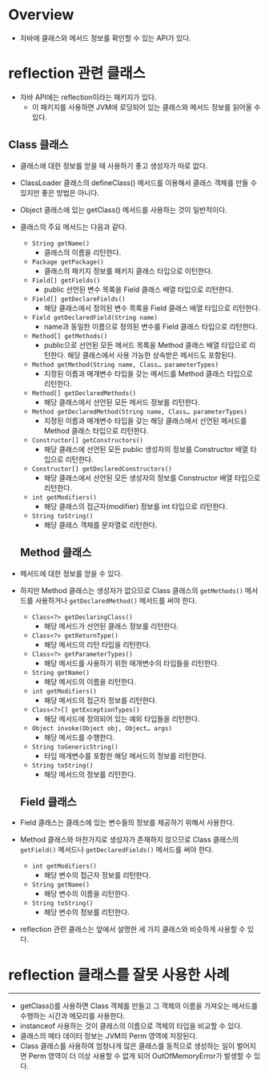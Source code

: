 # Overview

- 자바에 클래스와 메서드 정보를 확인할 수 있는 API가 있다.

# reflection 관련 클래스

- 자바 API에는 reflection이라는 패키지가 있다.
    - 이 패키지를 사용하면 JVM에 로딩되어 있는 클래스와 메서드 정보를 읽어올 수 있다.

## Class 클래스

- 클래스에 대한 정보를 얻을 때 사용하기 좋고 생성자가 따로 없다.
- ClassLoader 클래스의 defineClass() 메서드를 이용해서 클래스 객체를 만들 수 있지만 좋은 방법은 아니다.
- Object 클래스에 있는 getClass() 메서드를 사용하는 것이 일반적이다.
- 클래스의 주요 메서드는 다음과 같다.
    - `String getName()`
        - 클래스의 이름을 리턴한다.
    - `Package getPackage()`
        - 클래스의 패키지 정보를 패키지 클래스 타입으로 이턴한다.
    - `Field[] getFields()`
        - public 선언된 변수 목록을 Field 클래스 배열 타입으로 리턴한다.
    - `Field[] getDeclareFields()`
        - 해당 클래스에서 정의된 변수 목록을 Field 클래스 배열 타입으로 리턴한다.
    - `Field getDeclaredField(String name)`
        - name과 동일한 이름으로 정의된 변수를 Field 클래스 타입으로 리턴한다.
    - `Method[] getMethods()`
        - public으로 선언된 모든 메서드 목록을 Method 클래스 배열 타입으로 리턴한다. 해당 클래스에서 사용 가능한 상속받은 메서드도 포함된다.
    - `Method getMethod(String name, Class… parameterTypes)`
        - 지정된 이름과 매개변수 타입을 갖는 메서드를 Method 클래스 타입으로 리턴한다.
    - `Method[] getDeclaredMethods()`
        - 해당 클래스에서 선언된 모든 메서드 정보를 리턴한다.
    - `Method getDeclaredMethod(String name, Class… parameterTypes)`
        - 지정된 이름과 매개변수 타입을 갖는 해당 클래스에서 선언된 메서드를 Method 클래스 타입으로 리턴한다.
    - `Constructor[] getConstructors()`
        - 해당 클래스에 선언된 모든 public 생성자의 정보를 Constructor 배열 타입으로 리턴한다.
    - `Constructor[] getDeclaredConstructors()`
        - 해당 클래스에서 선언된 모든 생성자의 정보를 Constructor 배열 타입으로 리턴한다.
    - `int getModifiers()`
        - 해당 클래스의 접근자(modifier) 정보를 int 타입으로 리턴한다.
    - `String toString()`
        - 해당 클래스 객체를 문자열로 리턴한다.
    
    ## Method 클래스
    
- 메서드에 대한 정보를 얻을 수 있다.
- 하지만 Method 클래스는 생성자가 없으므로 Class 클래스의 `getMethods()` 메서드를 사용하거나 `getDeclaredMethod()` 메서드를 써야 한다.
    - `Class<?> getDeclaringClass()`
        - 해당 메서드가 선언된 클래스 정보를 리턴한다.
    - `Class<?> getReturnType()`
        - 해당 메서드의 리턴 타입을 리턴한다.
    - `Class<?> getParameterTypes()`
        - 해당 메서드를 사용하기 위한 매개변수의 타입들을 리턴한다.
    - `String getName()`
        - 해당 메서드의 이름을 리턴한다.
    - `int getModifiers()`
        - 해당 메서드의 접근자 정보를 리턴한다.
    - `Class<?>[] getExceptionTypes()`
        - 해당 메서드에 정의되어 있는 예외 타입들을 리턴한다.
    - `Object invoke(Object obj, Object… args)`
        - 해당 메서드를 수행한다.
    - `String toGenericString()`
        - 타입 매개변수를 포함한 해당 메서드의 정보를 리턴한다.
    - `String toString()`
        - 해당 메서드의 정보를 리턴한다.
    
    ## Field 클래스
    
- Field 클래스는 클래스에 있는 변수들의 정보를 제공하기 위해서 사용한다.
- Method 클래스와 마찬가지로 생성자가 존재하지 않으므로 Class 클래스의 `getField()` 메서드나 `getDeclaredFields()` 메서드를 써야 한다.
    - `int getModifiers()`
        - 해당 변수의 접근자 정보를 리턴한다.
    - `String getName()`
        - 해당 변수의 이름을 리턴한다.
    - `String toString()`
        - 해당 변수의 정보를 리턴한다.
- reflection 관련 클래스는 앞에서 설명한 세 가지 클래스와 비슷하게 사용할 수 있다.

# reflection 클래스를 잘못 사용한 사례

---

- getClass()를 사용하면 Class 객체를 만들고 그 객체의 이름을 가져오는 메서드를 수행하는 시간과 메모리를 사용한다.
- instanceof 사용하는 것이 클래스의 이름으로 객체의 타입을 비교할 수 있다.
- 클래스의 메타 데이터 정보는 JVM의 Perm 영역에 저장된다.
- Class 클래스를 사용하여 엄청나게 많은 클래스를 동적으로 생성하는 일이 벌어지면 Perm 영역이 더 이상 사용할 수 없게 되어 OutOfMemoryError가 발생할 수 있다.
